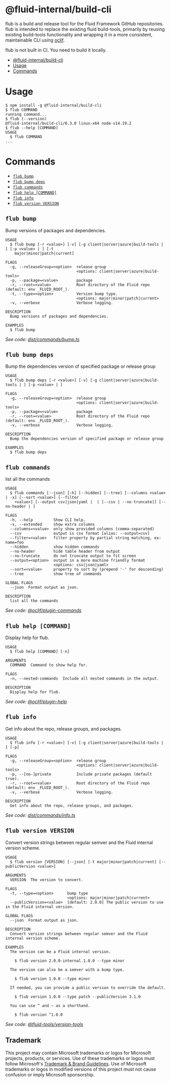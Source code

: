 # @fluid-internal/build-cli

flub is a build and release tool for the Fluid Framework GitHub repositories. flub is intended to replace the existing
fluid build-tools, primarily by reusing existing build-tools functionality and wrapping it in a more consistent,
maintainable CLI using [oclif](https://oclif.io).

flub is not built in CI. You need to build it locally.

<!-- toc -->
* [@fluid-internal/build-cli](#fluid-internalbuild-cli)
* [Usage](#usage)
* [Commands](#commands)
<!-- tocstop -->

# Usage
<!-- usage -->
```sh-session
$ npm install -g @fluid-internal/build-cli
$ flub COMMAND
running command...
$ flub (--version)
@fluid-internal/build-cli/0.3.0 linux-x64 node-v14.19.2
$ flub --help [COMMAND]
USAGE
  $ flub COMMAND
...
```
<!-- usagestop -->
# Commands
<!-- commands -->
* [`flub bump`](#flub-bump)
* [`flub bump deps`](#flub-bump-deps)
* [`flub commands`](#flub-commands)
* [`flub help [COMMAND]`](#flub-help-command)
* [`flub info`](#flub-info)
* [`flub version VERSION`](#flub-version-version)

## `flub bump`

Bump versions of packages and dependencies.

```
USAGE
  $ flub bump [-r <value>] [-v] [-g client|server|azure|build-tools | ] [-p <value> | ] [-t
    major|minor|patch|current]

FLAGS
  -g, --releaseGroup=<option>  release group
                               <options: client|server|azure|build-tools>
  -p, --package=<value>        package
  -r, --root=<value>           Root directory of the Fluid repo (default: env _FLUID_ROOT_).
  -t, --type=<option>          Version bump type.
                               <options: major|minor|patch|current>
  -v, --verbose                Verbose logging.

DESCRIPTION
  Bump versions of packages and dependencies.

EXAMPLES
  $ flub bump
```

_See code: [dist/commands/bump.ts](https://github.com/microsoft/FluidFramework/blob/v0.3.0/dist/commands/bump.ts)_

## `flub bump deps`

Bump the dependencies version of specified package or release group

```
USAGE
  $ flub bump deps [-r <value>] [-v] [-g client|server|azure|build-tools | ] [-p <value> | ]

FLAGS
  -g, --releaseGroup=<option>  release group
                               <options: client|server|azure|build-tools>
  -p, --package=<value>        package
  -r, --root=<value>           Root directory of the Fluid repo (default: env _FLUID_ROOT_).
  -v, --verbose                Verbose logging.

DESCRIPTION
  Bump the dependencies version of specified package or release group

EXAMPLES
  $ flub bump deps
```

## `flub commands`

list all the commands

```
USAGE
  $ flub commands [--json] [-h] [--hidden] [--tree] [--columns <value> | -x] [--sort <value>] [--filter
    <value>] [--output csv|json|yaml |  | [--csv | --no-truncate]] [--no-header | ]

FLAGS
  -h, --help         Show CLI help.
  -x, --extended     show extra columns
  --columns=<value>  only show provided columns (comma-separated)
  --csv              output is csv format [alias: --output=csv]
  --filter=<value>   filter property by partial string matching, ex: name=foo
  --hidden           show hidden commands
  --no-header        hide table header from output
  --no-truncate      do not truncate output to fit screen
  --output=<option>  output in a more machine friendly format
                     <options: csv|json|yaml>
  --sort=<value>     property to sort by (prepend '-' for descending)
  --tree             show tree of commands

GLOBAL FLAGS
  --json  Format output as json.

DESCRIPTION
  list all the commands
```

_See code: [@oclif/plugin-commands](https://github.com/oclif/plugin-commands/blob/v2.2.0/src/commands/commands.ts)_

## `flub help [COMMAND]`

Display help for flub.

```
USAGE
  $ flub help [COMMAND] [-n]

ARGUMENTS
  COMMAND  Command to show help for.

FLAGS
  -n, --nested-commands  Include all nested commands in the output.

DESCRIPTION
  Display help for flub.
```

_See code: [@oclif/plugin-help](https://github.com/oclif/plugin-help/blob/v5.1.12/src/commands/help.ts)_

## `flub info`

Get info about the repo, release groups, and packages.

```
USAGE
  $ flub info [-r <value>] [-v] [-g client|server|azure|build-tools | ] [-p]

FLAGS
  -g, --releaseGroup=<option>  release group
                               <options: client|server|azure|build-tools>
  -p, --[no-]private           Include private packages (default true).
  -r, --root=<value>           Root directory of the Fluid repo (default: env _FLUID_ROOT_).
  -v, --verbose                Verbose logging.

DESCRIPTION
  Get info about the repo, release groups, and packages.
```

_See code: [dist/commands/info.ts](https://github.com/microsoft/FluidFramework/blob/v0.3.0/dist/commands/info.ts)_

## `flub version VERSION`

Convert version strings between regular semver and the Fluid internal version scheme.

```
USAGE
  $ flub version [VERSION] [--json] [-t major|minor|patch|current] [--publicVersion <value>]

ARGUMENTS
  VERSION  The version to convert.

FLAGS
  -t, --type=<option>      bump type
                           <options: major|minor|patch|current>
  --publicVersion=<value>  [default: 2.0.0] The public version to use in the Fluid internal version.

GLOBAL FLAGS
  --json  Format output as json.

DESCRIPTION
  Convert version strings between regular semver and the Fluid internal version scheme.

EXAMPLES
  The version can be a Fluid internal version.

    $ flub version 2.0.0-internal.1.0.0 --type minor

  The version can also be a semver with a bump type.

    $ flub version 1.0.0 --type minor

  If needed, you can provide a public version to override the default.

    $ flub version 1.0.0 --type patch --publicVersion 3.1.0

  You can use ^ and ~ as a shorthand.

    $ flub version ^1.0.0
```

_See code: [@fluid-tools/version-tools](https://github.com/microsoft/FluidFramework/blob/v0.3.0/dist/commands/version.ts)_
<!-- commandsstop -->

## Trademark

This project may contain Microsoft trademarks or logos for Microsoft projects, products, or services. Use of these trademarks
or logos must follow Microsoft's [Trademark & Brand Guidelines](https://www.microsoft.com/en-us/legal/intellectualproperty/trademarks/usage/general).
Use of Microsoft trademarks or logos in modified versions of this project must not cause confusion or imply Microsoft sponsorship.

